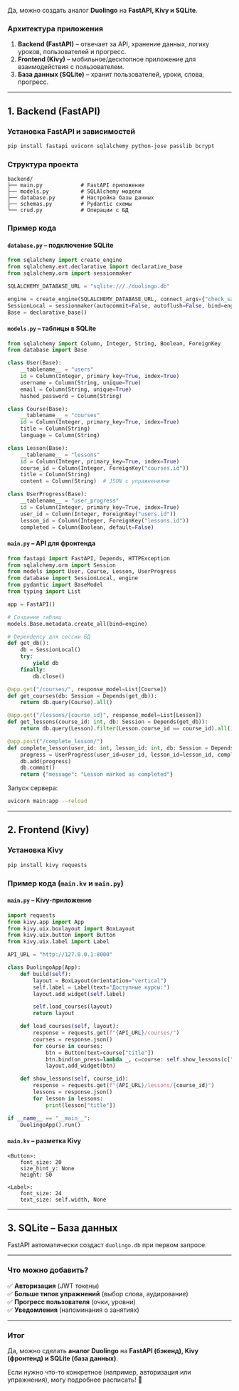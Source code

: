 Да, можно создать аналог **Duolingo** на **FastAPI, Kivy и SQLite**.  

### **Архитектура приложения**  
1. **Backend (FastAPI)** – отвечает за API, хранение данных, логику уроков, пользователей и прогресс.  
2. **Frontend (Kivy)** – мобильное/десктопное приложение для взаимодействия с пользователем.  
3. **База данных (SQLite)** – хранит пользователей, уроки, слова, прогресс.  

---

## **1. Backend (FastAPI)**  
### **Установка FastAPI и зависимостей**  
```bash
pip install fastapi uvicorn sqlalchemy python-jose passlib bcrypt
```

### **Структура проекта**  
```
backend/
├── main.py            # FastAPI приложение
├── models.py          # SQLAlchemy модели
├── database.py        # Настройка базы данных
├── schemas.py         # Pydantic схемы
└── crud.py            # Операции с БД
```

### **Пример кода**  
#### **`database.py`** – подключение SQLite  
```python
from sqlalchemy import create_engine
from sqlalchemy.ext.declarative import declarative_base
from sqlalchemy.orm import sessionmaker

SQLALCHEMY_DATABASE_URL = "sqlite:///./duolingo.db"

engine = create_engine(SQLALCHEMY_DATABASE_URL, connect_args={"check_same_thread": False})
SessionLocal = sessionmaker(autocommit=False, autoflush=False, bind=engine)
Base = declarative_base()
```

#### **`models.py`** – таблицы в SQLite  
```python
from sqlalchemy import Column, Integer, String, Boolean, ForeignKey
from database import Base

class User(Base):
    __tablename__ = "users"
    id = Column(Integer, primary_key=True, index=True)
    username = Column(String, unique=True)
    email = Column(String, unique=True)
    hashed_password = Column(String)

class Course(Base):
    __tablename__ = "courses"
    id = Column(Integer, primary_key=True, index=True)
    title = Column(String)
    language = Column(String)

class Lesson(Base):
    __tablename__ = "lessons"
    id = Column(Integer, primary_key=True, index=True)
    course_id = Column(Integer, ForeignKey("courses.id"))
    title = Column(String)
    content = Column(String)  # JSON с упражнениями

class UserProgress(Base):
    __tablename__ = "user_progress"
    id = Column(Integer, primary_key=True, index=True)
    user_id = Column(Integer, ForeignKey("users.id"))
    lesson_id = Column(Integer, ForeignKey("lessons.id"))
    completed = Column(Boolean, default=False)
```

#### **`main.py`** – API для фронтенда  
```python
from fastapi import FastAPI, Depends, HTTPException
from sqlalchemy.orm import Session
from models import User, Course, Lesson, UserProgress
from database import SessionLocal, engine
from pydantic import BaseModel
from typing import List

app = FastAPI()

# Создание таблиц
models.Base.metadata.create_all(bind=engine)

# Dependency для сессии БД
def get_db():
    db = SessionLocal()
    try:
        yield db
    finally:
        db.close()

@app.get("/courses/", response_model=List[Course])
def get_courses(db: Session = Depends(get_db)):
    return db.query(Course).all()

@app.get("/lessons/{course_id}", response_model=List[Lesson])
def get_lessons(course_id: int, db: Session = Depends(get_db)):
    return db.query(Lesson).filter(Lesson.course_id == course_id).all()

@app.post("/complete_lesson/")
def complete_lesson(user_id: int, lesson_id: int, db: Session = Depends(get_db)):
    progress = UserProgress(user_id=user_id, lesson_id=lesson_id, completed=True)
    db.add(progress)
    db.commit()
    return {"message": "Lesson marked as completed"}
```

Запуск сервера:  
```bash
uvicorn main:app --reload
```

---

## **2. Frontend (Kivy)**  
### **Установка Kivy**  
```bash
pip install kivy requests
```

### **Пример кода (`main.kv` и `main.py`)**  
#### **`main.py`** – Kivy-приложение  
```python
import requests
from kivy.app import App
from kivy.uix.boxlayout import BoxLayout
from kivy.uix.button import Button
from kivy.uix.label import Label

API_URL = "http://127.0.0.1:8000"

class DuolingoApp(App):
    def build(self):
        layout = BoxLayout(orientation="vertical")
        self.label = Label(text="Доступные курсы:")
        layout.add_widget(self.label)

        self.load_courses(layout)
        return layout

    def load_courses(self, layout):
        response = requests.get(f"{API_URL}/courses/")
        courses = response.json()
        for course in courses:
            btn = Button(text=course["title"])
            btn.bind(on_press=lambda _, c=course: self.show_lessons(c["id"]))
            layout.add_widget(btn)

    def show_lessons(self, course_id):
        response = requests.get(f"{API_URL}/lessons/{course_id}")
        lessons = response.json()
        for lesson in lessons:
            print(lesson["title"])

if __name__ == "__main__":
    DuolingoApp().run()
```

#### **`main.kv`** – разметка Kivy  
```kv
<Button>:
    font_size: 20
    size_hint_y: None
    height: 50

<Label>:
    font_size: 24
    text_size: self.width, None
```

---

## **3. SQLite – База данных**  
FastAPI автоматически создаст `duolingo.db` при первом запросе.  

---

### **Что можно добавить?**  
✅ **Авторизация** (JWT токены)  
✅ **Больше типов упражнений** (выбор слова, аудирование)  
✅ **Прогресс пользователя** (очки, уровни)  
✅ **Уведомления** (напоминания о занятиях)  

---

### **Итог**  
Да, можно сделать **аналог Duolingo** на **FastAPI (бэкенд), Kivy (фронтенд) и SQLite (база данных)**.  

Если нужно что-то конкретное (например, авторизация или упражнения), могу подробнее расписать! 🚀
